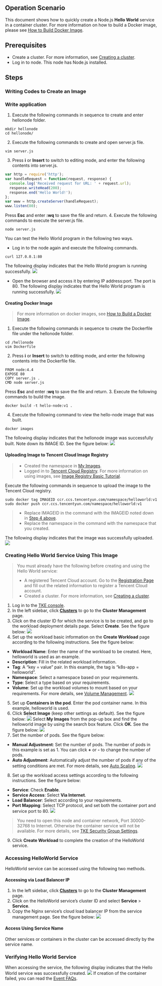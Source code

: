 ## Operation Scenario
This document shows how to quickly create a Node.js **Hello World** service in a container cluster. For more information on how to build a Docker image, please see [How to Build Docker Image](/doc/product/457/9115).

##  Prerequisites

- Create a cluster. For more information, see [Creating a cluster](https://intl.cloud.tencent.com/document/product/457/30637).
- Log in to node. This node has Node.js installed.

## Steps
### Writing Codes to Create an Image
### Write application
1. Execute the following commands in sequence to create and enter hellonode folder.
```shell
mkdir hellonode
cd hellonode/
```
2. Execute the following commands to create and open server.js file.
```
vim server.js
```
3. Press **i** or **Insert** to switch to editing mode, and enter the following contents into server.js.
```js
var http = require('http');
var handleRequest = function(request, response) {
  console.log('Received request for URL: ' + request.url);
  response.writeHead(200);
  response.end('Hello World!');
};
var www = http.createServer(handleRequest);
www.listen(80);
```
Press **Esc** and enter **:wq** to save the file and return.
4. Execute the following commands to execute the server.js file.
```shell
node server.js
```
You can test the Hello World program in the following two ways.
 - Log in to the node again and execute the following commands.
```shell
curl 127.0.0.1:80
```
The following display indicates that the Hello World program is running successfully.
![](https://main.qcloudimg.com/raw/4b97b9e2fdaee77376b114ef92f90936.png)
 - Open the browser and access it by entering IP address:port. The port is 80.
 The following display indicates that the Hello World program is running successfully.
![](https://main.qcloudimg.com/raw/1fb82340313ab81dcffd693f9577624d.png)


#### Creating Docker Image
> For more information on docker images, see [How to Build a Docker Image](https://intl.cloud.tencent.com/document/product/457/9115).
>
1. Execute the following commands in sequence to create the Dockerfile file under the hellonode folder.
```
cd /hellonode
vim Dockerfile
```
2. Press **i** or **Insert** to switch to editing mode, and enter the following contents into the Dockerfile file.
```shell
FROM node:4.4
EXPOSE 80
COPY server.js .
CMD node server.js
```
Press **Esc** and enter **:wq** to save the file and return.
3. Execute the following commands to build the image.
```shell
docker build -t hello-node:v1 .
```
4. <span id="search">Execute the following command to view the hello-node image that was built.</span>
```
docker images 
```
The following display indicates that the hellonode image was successfully built. Note down its IMAGE ID. See the figure below:
![](https://main.qcloudimg.com/raw/d5bf4dfa0f805d6f90399c814b3152b1.png)


#### Uploading Image to Tencent Cloud Image Registry
>
>- Created the namespace in [My Images](https://console.cloud.tencent.com/tke2/registry/user/space).
>- Logged in to [Tencent Cloud Registry](https://intl.cloud.tencent.com/document/product/457/9117#.E7.99.BB.E5.BD.95.E5.88.B0.E8.85.BE.E8.AE.AF.E4.BA.91-registry). For more information on using images, see [Image Registry Basic Tutorial](https://intl.cloud.tencent.com/document/product/457/9117).

Execute the following commands in sequence to upload the image to the Tencent Cloud registry.
```shell
sudo docker tag IMAGEID ccr.ccs.tencentyun.com/namespace/helloworld:v1
sudo docker push ccr.ccs.tencentyun.com/namespace/helloworld:v1
```
>
>- Replace IMAGEID in the command with the IMAGEID noted down in [Step 4 above](#search).
>- Replace the namespace in the command with the namespace that you created.
>
The following display indicates that the image was successfully uploaded.
![](https://main.qcloudimg.com/raw/1aadc58e8663488200e3e34a532642c4.png)


### Creating Hello World Service Using This Image
> You must already have the following before creating and using the Hello World service:
>- A registered Tencent Cloud account. Go to the [Registration Page](https://intl.cloud.tencent.com/register) and fill out the related information to register a Tencent Cloud account.
>- Created a cluster. For more information, see [Creating a cluster](https://intl.cloud.tencent.com/document/product/457/30637).
>
1. Log in to the [TKE console](https://console.cloud.tencent.com/tke2).
2. In the left sidebar, click **[Clusters](https://console.cloud.tencent.com/tke2/cluster)** to go to the **Cluster Management** page.
3. Click on the cluster ID for which the service is to be created, and go to the workload deployment details page. Select **Create**. See the figure below:
![](https://main.qcloudimg.com/raw/bacaf92e14b7c342db6b3179c2ae5e8f.png)
4. Set up the workload basic information on the **Create Workload** page according to the following instructions. See the figure below:
 - **Workload Name**: Enter the name of the workload to be created. Here, helloworld is used as an example.
 - **Description**: Fill in the related workload information.
 - **Tag**: A “key = value” pair. In this example, the tag is “k8s-app = helloworld”.
 - **Namespace**: Select a namespace based on your requirements.
 - **Type**: Select a type based on your requirements.
 - **Volume**: Set up the workload volumes to mount based on your requirements. For more details, see [Volume Management](https://intl.cloud.tencent.com/document/product/457/30678).
![](https://main.qcloudimg.com/raw/e2d083fececab9d1f84dd82f3850537a.png)
5. Set up **Containers in the pod**. Enter the pod container name. In this example, helloworld is used.
6. Click **Select Image** (keep other settings as default). See the figure below:
![](https://main.qcloudimg.com/raw/27b651e922b4a3afb925326ed8393bd0.png)
Select **My Images** from the pop-up box and find the helloworld image by using the search box feature. Click **OK**. See the figure below:
![](https://main.qcloudimg.com/raw/86a18f657b75d338ab3c084710c3ba10.png)
7. Set the number of pods. See the figure below:
 - **Manual Adjustment**: Set the number of pods. The number of pods in this example is set as 1. You can click **+** or **-** to change the number of pods.
 - **Auto Adjustment**: Automatically adjust the number of pods if any of the setting conditions are met. For more details, see [Auto Scaling](https://intl.cloud.tencent.com/document/product/457/32424).
 ![](https://main.qcloudimg.com/raw/6cc62e4c9118b83f7c4552a55f4c4cf0.png)
8. Set up the workload access settings according to the following instructions. See the figure below:   
 - **Service**: Check **Enable**.
 - **Service Access**: Select **Via Internet**.
 - **Load Balancer**: Select according to your requirements.
 - **Port Mapping**: Select TCP protocol, and set both the container port and service port to 80.
 ![](https://main.qcloudimg.com/raw/57b97c8877fd3ac116c71fad4bf416f2.png)
 > You need to open this node and container network, Port 30000-32768 to Internet. Otherwise the container service will not be available. For more details, see [TKE Security Group Settings](https://intl.cloud.tencent.com/document/product/457/9084).
9. Click **Create Workload** to complete the creation of the HelloWorld service.

### Accessing HelloWorld Service
HelloWorld service can be accessed using the following two methods.
#### Accessing via Load Balancer IP
1. In the left sidebar, click **[Clusters](https://console.cloud.tencent.com/tke2/cluster)** to go to the **Cluster Management** page.
2. Click on the HelloWorld service’s cluster ID and select **Service** > **Service**.
3. Copy the Nginx service’s cloud load balancer IP from the service management page. See the figure below:
![](https://main.qcloudimg.com/raw/96fb6f94d4d365ce4007ff7961f5e438.png)
#### Access Using Service Name
Other services or containers in the cluster can be accessed directly by the service name.

### Verifying Hello World Service
When accessing the service, the following display indicates that the Hello World service was successfully created.
![](https://main.qcloudimg.com/raw/817c981526ac6297c778c1cb154a8d90.png)
If creation of the container failed, you can read the [Event FAQs](https://intl.cloud.tencent.com/document/product/457/8187).
